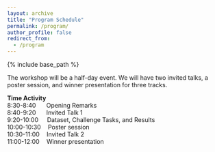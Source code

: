 ```yaml
---
layout: archive
title: "Program Schedule"
permalink: /program/
author_profile: false
redirect_from:
  - /program
---
```


{% include base_path %}

The workshop will be a half-day event. We will have two invited talks, a poster session, and winner presentation for three tracks. 

**Time Activity**<br>
8:30-8:40 $\quad$ Opening Remarks<br> 
8:40-9:20 $\quad$ Invited Talk 1<br>
9:20-10:00 $\quad$Dataset, Challenge Tasks, and Results<br>
10:00-10:30$\quad$Poster session<br>
10:30-11:00$\quad$Invited Talk 2<br>
11:00-12:00$\quad$Winner presentation<br>
